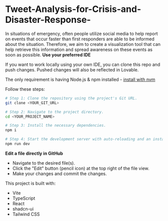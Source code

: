 # Tweet-Analysis-for-Crisis-and-Disaster-Response-

In situations of emergency, often people utilize social media to help report on events that occur faster than first responders are able to be informed about the situation. Therefore, we aim to create a visualization tool that can help retrieve this information and spread awareness on these events as soon as possible.
**Use your preferred IDE**

If you want to work locally using your own IDE, you can clone this repo and push changes. Pushed changes will also be reflected in Lovable.

The only requirement is having Node.js & npm installed - [install with nvm](https://github.com/nvm-sh/nvm#installing-and-updating)

Follow these steps:

```sh
# Step 1: Clone the repository using the project's Git URL.
git clone <YOUR_GIT_URL>

# Step 2: Navigate to the project directory.
cd <YOUR_PROJECT_NAME>

# Step 3: Install the necessary dependencies.
npm i

# Step 4: Start the development server with auto-reloading and an instant preview.
npm run dev
```

**Edit a file directly in GitHub**

- Navigate to the desired file(s).
- Click the "Edit" button (pencil icon) at the top right of the file view.
- Make your changes and commit the changes.


This project is built with:

- Vite
- TypeScript
- React
- shadcn-ui
- Tailwind CSS

